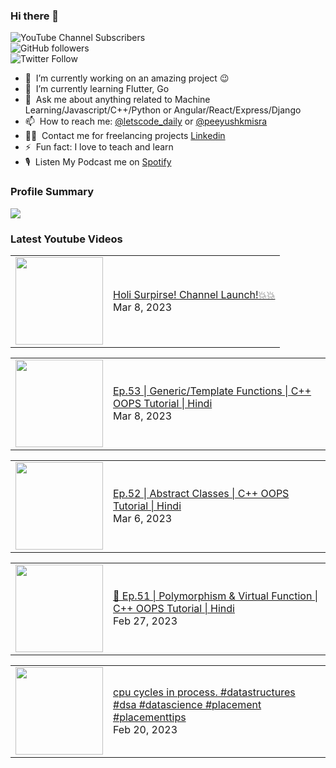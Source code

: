 ### Hi there 👋

![YouTube Channel Subscribers](https://img.shields.io/youtube/channel/subscribers/UCgmk1KXmrHXt_DO0kScyVmQ?style=social)  
![GitHub followers](https://img.shields.io/github/followers/misrapk?style=social)  
![Twitter Follow](https://img.shields.io/twitter/follow/peeyushkmisra?style=social)

- 🔭 &nbsp;I’m currently working on an amazing project :wink:
- 🌱 &nbsp;I’m currently learning Flutter, Go
- 💬 &nbsp;Ask me about anything related to Machine Learning/Javascript/C++/Python or Angular/React/Express/Django
- 📫 &nbsp;How to reach me: [@letscode_daily](https://www.instagram.com/letscode_daily/) or [@peeyushkmisra](https://www.instagram.com/peeyushkmisra/)
- 👨‍💻 &nbsp;Contact me for freelancing projects [Linkedin](https://www.linkedin.com/in/peeyushkmisra/)
- ⚡ &nbsp;Fun fact: I love to teach and learn
- 🎙 &nbsp;Listen My Podcast me on [Spotify](https://open.spotify.com/show/5HlTHA4yxnj56N1klajpQc)

### Profile Summary

![](https://github-profile-summary-cards.vercel.app/api/cards/profile-details?username=misrapk&theme=dracula)

### Latest Youtube Videos

<!-- YOUTUBE:START --><table><tr><td><a href="https://www.youtube.com/watch?v=hlHrKu9zha0"><img width="140px" src="https://i.ytimg.com/vi/hlHrKu9zha0/mqdefault.jpg"></a></td>
<td><a href="https://www.youtube.com/watch?v=hlHrKu9zha0">Holi Surpirse! Channel Launch!💥💥</a><br/>Mar 8, 2023</td></tr></table>
<table><tr><td><a href="https://www.youtube.com/watch?v=i5CZtyf0lrA"><img width="140px" src="https://i.ytimg.com/vi/i5CZtyf0lrA/mqdefault.jpg"></a></td>
<td><a href="https://www.youtube.com/watch?v=i5CZtyf0lrA">Ep.53 | Generic/Template Functions | C++ OOPS Tutorial |  Hindi</a><br/>Mar 8, 2023</td></tr></table>
<table><tr><td><a href="https://www.youtube.com/watch?v=pOu_hEjUxxs"><img width="140px" src="https://i.ytimg.com/vi/pOu_hEjUxxs/mqdefault.jpg"></a></td>
<td><a href="https://www.youtube.com/watch?v=pOu_hEjUxxs">Ep.52 | Abstract Classes | C++ OOPS Tutorial |  Hindi</a><br/>Mar 6, 2023</td></tr></table>
<table><tr><td><a href="https://www.youtube.com/watch?v=pL35z7FysfQ"><img width="140px" src="https://i.ytimg.com/vi/pL35z7FysfQ/mqdefault.jpg"></a></td>
<td><a href="https://www.youtube.com/watch?v=pL35z7FysfQ">🔴 Ep.51 | Polymorphism &amp; Virtual Function | C++ OOPS Tutorial |  Hindi</a><br/>Feb 27, 2023</td></tr></table>
<table><tr><td><a href="https://www.youtube.com/watch?v=YWxyzk9c-t4"><img width="140px" src="https://i.ytimg.com/vi/YWxyzk9c-t4/mqdefault.jpg"></a></td>
<td><a href="https://www.youtube.com/watch?v=YWxyzk9c-t4">cpu cycles in process.  #datastructures #dsa #datascience #placement #placementtips</a><br/>Feb 20, 2023</td></tr></table>
<!-- YOUTUBE:END -->
